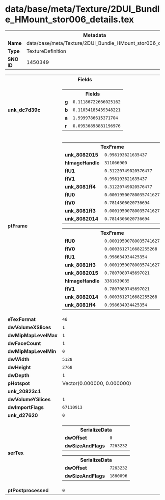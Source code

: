 <h1>data/base/meta/Texture/2DUI_Bundle_HMount_stor006_details.tex</h1><table><tr><th colspan="100%">Metadata</th></tr><tr><td><b>Name</b></td><td>data/base/meta/Texture/2DUI_Bundle_HMount_stor006_details.tex</td></tr><tr><td><b>Type</b></td><td>TextureDefinition</td></tr><tr><td><b>SNO ID</b></td><td>1450349</td></tr></table>

<table><tr><th colspan="100%">Fields</th></tr><tr><td><b>unk_dc7d39c</b></td><td><table><tr><th colspan="100%">Fields</th></tr><tr><td><b>g</b></td><td><code>0.11186722666025162</code></td></tr><tr><td><b>b</b></td><td><code>0.11034185439348221</code></td></tr><tr><td><b>a</b></td><td><code>1.9999786615371704</code></td></tr><tr><td><b>r</b></td><td><code>0.09536898881196976</code></td></tr></table>

</td></tr><tr><td><b>ptFrame</b></td><td><table><tr><th colspan="100%">TexFrame</th></tr><tr><td><b>unk_8082015</b></td><td><code>0.998193621635437</code></td></tr><tr><td><b>hImageHandle</b></td><td><code>311066900</code></td></tr><tr><td><b>flU1</b></td><td><code>0.31220749020576477</code></td></tr><tr><td><b>flV1</b></td><td><code>0.998193621635437</code></td></tr><tr><td><b>unk_8081ff4</b></td><td><code>0.31220749020576477</code></td></tr><tr><td><b>flU0</b></td><td><code>0.00019500780035741627</code></td></tr><tr><td><b>flV0</b></td><td><code>0.7814306020736694</code></td></tr><tr><td><b>unk_8081ff3</b></td><td><code>0.00019500780035741627</code></td></tr><tr><td><b>unk_8082014</b></td><td><code>0.7814306020736694</code></td></tr></table>


<table><tr><th colspan="100%">TexFrame</th></tr><tr><td><b>flU0</b></td><td><code>0.00019500780035741627</code></td></tr><tr><td><b>flV0</b></td><td><code>0.0003612716682255268</code></td></tr><tr><td><b>flU1</b></td><td><code>0.998634934425354</code></td></tr><tr><td><b>unk_8081ff3</b></td><td><code>0.00019500780035741627</code></td></tr><tr><td><b>unk_8082015</b></td><td><code>0.7807080745697021</code></td></tr><tr><td><b>hImageHandle</b></td><td><code>3381639035</code></td></tr><tr><td><b>flV1</b></td><td><code>0.7807080745697021</code></td></tr><tr><td><b>unk_8082014</b></td><td><code>0.0003612716682255268</code></td></tr><tr><td><b>unk_8081ff4</b></td><td><code>0.998634934425354</code></td></tr></table>


</td></tr><tr><td><b>eTexFormat</b></td><td><code>46</code></td></tr><tr><td><b>dwVolumeXSlices</b></td><td><code>1</code></td></tr><tr><td><b>dwMipMapLevelMax</b></td><td><code>1</code></td></tr><tr><td><b>dwFaceCount</b></td><td><code>1</code></td></tr><tr><td><b>dwMipMapLevelMin</b></td><td><code>0</code></td></tr><tr><td><b>dwWidth</b></td><td><code>5128</code></td></tr><tr><td><b>dwHeight</b></td><td><code>2768</code></td></tr><tr><td><b>dwDepth</b></td><td><code>1</code></td></tr><tr><td><b>pHotspot</b></td><td>Vector(0.000000, 0.000000)</td></tr><tr><td><b>unk_20823c1</b></td><td></td></tr><tr><td><b>dwVolumeYSlices</b></td><td><code>1</code></td></tr><tr><td><b>dwImportFlags</b></td><td><code>67110913</code></td></tr><tr><td><b>unk_d27620</b></td><td><code>0</code></td></tr><tr><td><b>serTex</b></td><td><table><tr><th colspan="100%">SerializeData</th></tr><tr><td><b>dwOffset</b></td><td><code>0</code></td></tr><tr><td><b>dwSizeAndFlags</b></td><td><code>7263232</code></td></tr></table>


<table><tr><th colspan="100%">SerializeData</th></tr><tr><td><b>dwOffset</b></td><td><code>7263232</code></td></tr><tr><td><b>dwSizeAndFlags</b></td><td><code>1860096</code></td></tr></table>


</td></tr><tr><td><b>ptPostprocessed</b></td><td><code>0</code></td></tr></table>

